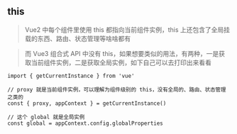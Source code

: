 ## this

> Vue2 中每个组件里使用 this 都指向当前组件实例，this 上还包含了全局挂载的东西、路由、状态管理等啥啥都有

> 而 Vue3 组合式 API 中没有 this，如果想要类似的用法，有两种，一是获取当前组件实例，二是获取全局实例，如下自己可以去打印出来看看

    import { getCurrentInstance } from 'vue'

    // proxy 就是当前组件实例，可以理解为组件级别的 this，没有全局的、路由、状态管理之类的
    const { proxy, appContext } = getCurrentInstance()

    // 这个 global 就是全局实例
    const global = appContext.config.globalProperties
